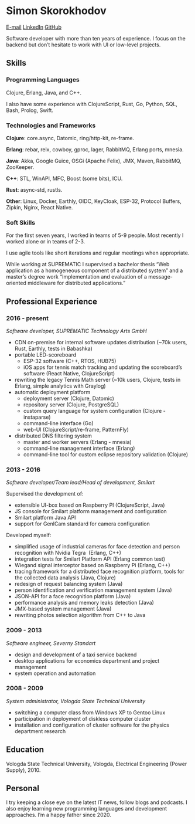 # Simon Skorokhodov

[E-mail][mailto] [LinkedIn][linkedin] [GitHub][github]

Software developer with more than ten years of experience. I focus on the
backend but don’t hesitate to work with UI or low-level projects.

## Skills

### Programming Languages

Clojure, Erlang, Java, and C++.

I also have some experience with ClojureScript, Rust, Go, Python, SQL, Bash,
Prolog, Swift.

### Technologies and Frameworks

**Clojure**: core.async, Datomic, ring/http-kit, re-frame.

**Erlang**: rebar, relx, cowboy, gproc, lager, RabbitMQ, Erlang ports, mnesia.

**Java**: Akka, Google Guice, OSGi (Apache Felix), JMX, Maven, RabbitMQ,
ZooKeeper.

**C++**: STL, WinAPI, MFC, Boost (some bits), ICU.

**Rust**: async-std, rustls.

**Other**: Linux, Docker, Earthly, OIDC, KeyCloak, ESP-32, Protocol Buffers,
Zipkin, Nginx, React Native.

### Soft Skills

For the first seven years, I worked in teams of 5-9 people. Most recently I
worked alone or in teams of 2-3.

I use agile tools like short iterations and regular meetings when appropriate.

While working at SUPREMATIC I supervised a bachelor thesis “Web application as a
homogeneous component of a distributed system” and a master’s degree work
“Implementation and evaluation of a message-oriented middleware for distributed
applications.”

## Professional Experience

### 2016 - present

_Software developer, SUPREMATIC Technology Arts GmbH_

- CDN on-premise for internal software updates distribution (~70k users, Rust,
  Earthly, tests in Babashka)
- portable LED-scoreboard
    - ESP-32 software (C++, RTOS, HUB75)
    - iOS apps for tennis match tracking and updating the scoreboard’s software
      (React Native, ClojureScript)
- rewriting the legacy Tennis Math server (~10k users, Clojure, tests in Erlang,
  simple analytics with Graylog)
- automatic deployment platform
    - deployment server (Clojure, Datomic)
    - repository server (Clojure, PostgreSQL)
    - custom query language for system configuration (Clojure - instaparse)
    - command-line interface (Go)
    - web-UI (ClojureScript/re-frame, PatternFly)
- distributed DNS filtering system
    - master and worker servers (Erlang - mnesia)
    - command-line management interface (Erlang)
    - command-line tool for custom eclipse repository validation (Clojure)

### 2013 - 2016

_Software developer/Team lead/Head of development, Smilart_

Supervised the development of:

- extensible UI-box based on Raspberry PI (ClojureScript, Java)
- JS console for Smilart platform management and configuration
- Smilart platform Java API
- support for GenICam standard for camera configuration

Developed myself:

- simplified usage of industrial cameras for face detection and person
  recognition with Nvidia Tegra  (Erlang, C++)
- integration tests for Smilart Platform API (Erlang common test)
- Wiegand signal interceptor based on Raspberry Pi (Erlang, C++)
- tracing framework for a distributed face recognition platform, tools for the
  collected data analysis (Java, Clojure)
- redesign of request balancing system (Java)
- person identification and verification management system (Java)
- JSON-API for a face recognition platform (Java)
- performance analysis and memory leaks detection (Java)
- JMX-based system management (Java)
- rewriting photos selection algorithm from C++ to Java

### 2009 - 2013

_Software engineer, Severny Standart_

- design and development of a taxi service backend
- desktop applications for economics department and project management
- system operation and automation

### 2008 - 2009

_System administrator, Vologda State Technical University_

- switching a computer class from Windows XP to Gentoo Linux
- participation in deployment of diskless computer cluster
- installation and configuration of cluster software for the physics department
  research

## Education

Vologda State Technical University, Vologda, Electrical Engineering (Power
Supply), 2010.

## Personal

I try keeping a close eye on the latest IT news, follow blogs and podcasts. I
also enjoy learning new programming languages and development approaches. I’m a
happy father since 2020.

[mailto]: mailto:skorohodovsemen@gmail.com
[linkedin]: https://www.linkedin.com/in/simon-skorokhodov/
[github]: https://github.com/sskorokhodov

